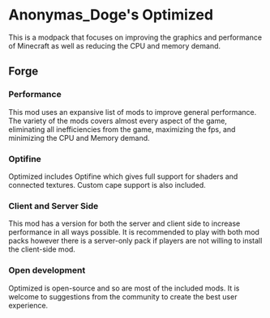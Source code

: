 # Anonymas_Doge's Optimized

This is a modpack that focuses on improving the graphics and performance of Minecraft as well as reducing the CPU and memory demand.


## Forge

### Performance
This mod uses an expansive list of mods to improve general performance.  The variety of the mods covers almost every aspect of the game, eliminating all inefficiencies from the game, maximizing the fps, and minimizing the CPU and Memory demand.

### Optifine
Optimized includes Optifine which gives full support for shaders and connected textures.  Custom cape support is also included.

### Client and Server Side
This mod has a version for both the server and client side to increase performance in all ways possible.  It is recommended to play with both mod packs however there is a server-only pack if players are not willing to install the client-side mod.

### Open development
Optimized is open-source and so are most of the included mods. It is welcome to suggestions from the community to create the best user experience.
